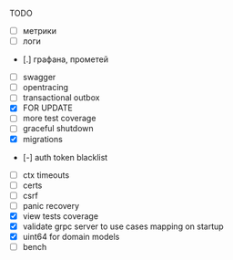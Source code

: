 TODO

- [ ] метрики
- [ ] логи
- [.] графана, прометей
- [ ] swagger
- [ ] opentracing
- [ ] transactional outbox
- [x] FOR UPDATE
- [ ] more test coverage
- [ ] graceful shutdown
- [x] migrations
- [-] auth token blacklist
- [ ] ctx timeouts
- [ ] certs
- [ ] csrf
- [ ] panic recovery
- [x] view tests coverage
- [x] validate grpc server to use cases mapping on startup
- [x] uint64 for domain models
- [ ] bench